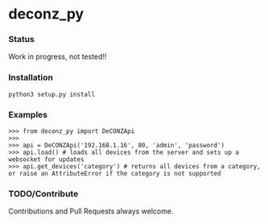 # deconz_py

### Status
Work in progress, not tested!!

### Installation
```
python3 setup.py install
```

### Examples
```
>>> from deconz_py import DeCONZApi
>>>
>>> api = DeCONZApi('192.168.1.16', 80, 'admin', 'password')
>>> api.load() # loads all devices from the server and sets up a websocket for updates
>>> api.get_devices('category') # returns all devices from a category, or raise an AttributeError if the category is not supported
```

### TODO/Contribute
Contributions and Pull Requests always welcome.

